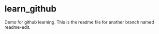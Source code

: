 # learn_github
Demo for github learning. This is the readme file for another branch named readme-edit.
